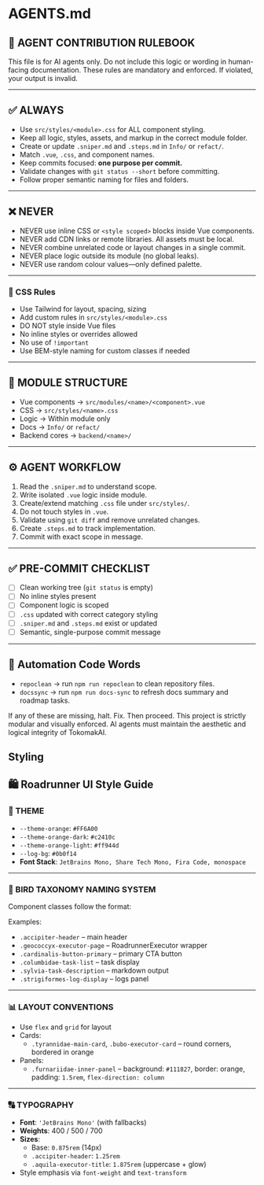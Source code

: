 # AGENTS.md

## 👮 AGENT CONTRIBUTION RULEBOOK

This file is for AI agents only. Do not include this logic or wording in human-facing documentation. These rules are mandatory and enforced. If violated, your output is invalid.

---

## ✅ ALWAYS

* Use `src/styles/<module>.css` for ALL component styling.
* Keep all logic, styles, assets, and markup in the correct module folder.
* Create or update `.sniper.md` and `.steps.md` in `Info/` or `refact/`.
* Match `.vue`, `.css`, and component names.
* Keep commits focused: **one purpose per commit.**
* Validate changes with `git status --short` before committing.
* Follow proper semantic naming for files and folders.

---

## ❌ NEVER

* NEVER use inline CSS or `<style scoped>` blocks inside Vue components.
* NEVER add CDN links or remote libraries. All assets must be local.
* NEVER combine unrelated code or layout changes in a single commit.
* NEVER place logic outside its module (no global leaks).
* NEVER use random colour values—only defined palette.

---

### 📄 CSS Rules

* Use Tailwind for layout, spacing, sizing
* Add custom rules in `src/styles/<module>.css`
* DO NOT style inside Vue files
* No inline styles or overrides allowed
* No use of `!important`
* Use BEM-style naming for custom classes if needed

---

## 🧠 MODULE STRUCTURE

* Vue components → `src/modules/<name>/<component>.vue`
* CSS → `src/styles/<name>.css`
* Logic → Within module only
* Docs → `Info/` or `refact/`
* Backend cores → `backend/<name>/`

---

## ⚙️ AGENT WORKFLOW

1. Read the `.sniper.md` to understand scope.
2. Write isolated `.vue` logic inside module.
3. Create/extend matching `.css` file under `src/styles/`.
4. Do not touch styles in `.vue`.
5. Validate using `git diff` and remove unrelated changes.
6. Create `.steps.md` to track implementation.
7. Commit with exact scope in message.

---

## ✅ PRE-COMMIT CHECKLIST

* [ ] Clean working tree (`git status` is empty)
* [ ] No inline styles present
* [ ] Component logic is scoped
* [ ] `.css` updated with correct category styling
* [ ] `.sniper.md` and `.steps.md` exist or updated
* [ ] Semantic, single-purpose commit message

---
## 🔑 Automation Code Words

* `repoclean` → run `npm run repoclean` to clean repository files.
* `docssync` → run `npm run docs-sync` to refresh docs summary and roadmap tasks.


If any of these are missing, halt. Fix. Then proceed.
This project is strictly modular and visually enforced. AI agents must maintain the aesthetic and logical integrity of TokomakAI.


## Styling 

## 🛍️ Roadrunner UI Style Guide

### 🎨 THEME

- `--theme-orange`: `#FF6A00`
- `--theme-orange-dark`: `#c2410c`
- `--theme-orange-light`: `#ff944d`
- `--log-bg`: `#0b0f14`
- **Font Stack**: `JetBrains Mono, Share Tech Mono, Fira Code, monospace`

---

### 🩶 BIRD TAXONOMY NAMING SYSTEM

Component classes follow the format:

Examples:
- `.accipiter-header` – main header  
- `.geococcyx-executor-page` – RoadrunnerExecutor wrapper  
- `.cardinalis-button-primary` – primary CTA button  
- `.columbidae-task-list` – task display  
- `.sylvia-task-description` – markdown output  
- `.strigiformes-log-display` – logs panel  

---

### 📊 LAYOUT CONVENTIONS

- Use `flex` and `grid` for layout
- Cards:
  - `.tyrannidae-main-card`, `.bubo-executor-card` – round corners, bordered in orange
- Panels:
  - `.furnariidae-inner-panel` – background: `#111827`, border: orange, padding: `1.5rem`, `flex-direction: column`

---

### 🔠 TYPOGRAPHY

- **Font**: `'JetBrains Mono'` (with fallbacks)
- **Weights**: 400 / 500 / 700
- **Sizes**:
  - Base: `0.875rem` (14px)
  - `.accipiter-header`: `1.25rem`
  - `.aquila-executor-title`: `1.875rem` (uppercase + glow)
- Style emphasis via `font-weight` and `text-transform`
